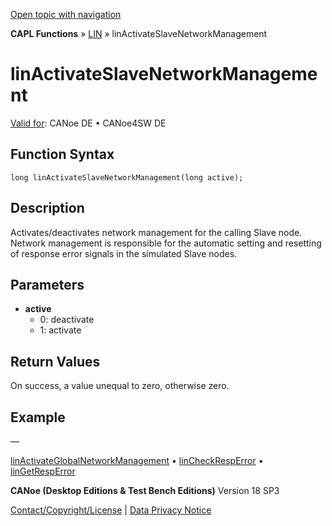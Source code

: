 [Open topic with navigation](../../../../../CANoeDEFamily.htm#Topics/CAPLFunctions/LIN/Functions/CAPLfunctionLINActivateSlaveNetworkManagement.md)

**CAPL Functions** » [LIN](../CAPLfunctionsLINOverview.md) » linActivateSlaveNetworkManagement

# linActivateSlaveNetworkManagement

[Valid for](../../../Shared/FeatureAvailability.md): CANoe DE • CANoe4SW DE

## Function Syntax

```plaintext
long linActivateSlaveNetworkManagement(long active);
```

## Description

Activates/deactivates network management for the calling Slave node. Network management is responsible for the automatic setting and resetting of response error signals in the simulated Slave nodes.

## Parameters

- **active**
  - 0: deactivate
  - 1: activate

## Return Values

On success, a value unequal to zero, otherwise zero.

## Example

—

[linActivateGlobalNetworkManagement](CAPLfunctionLINActivateGlobalNetworkManagement.md) • [linCheckRespError](CAPLfunctionLINCheckRespError.md) • [linGetRespError](CAPLfunctionLINGetRespError.md)

**CANoe (Desktop Editions & Test Bench Editions)** Version 18 SP3

[Contact/Copyright/License](../../../Shared/ContactCopyrightLicense.md) | [Data Privacy Notice](https://www.vector.com/int/en/company/get-info/privacy-policy/)
